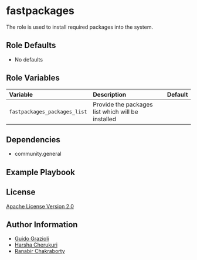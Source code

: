 fastpackages
========

The role is used to install required packages into the system.

<!--start argument_specs-->
Role Defaults
-------------

* No defaults

Role Variables
--------------

| Variable                     | Description                                       | Default |
|:-----------------------------|:--------------------------------------------------|:--------|
| `fastpackages_packages_list` | Provide the packages list which will be installed | ` `     |

<!--end argument_specs-->

Dependencies
------------

* community.general

Example Playbook
----------------

License
-------

[Apache License Version 2.0](https://github.com/ansible-middleware/rhbk-datagrid-aws/blob/main/LICENSE)

Author Information
------------------

* [Guido Grazioli](https://github.com/guidograzioli)
* [Harsha Cherukuri](https://github.com/hcherukuri)
* [Ranabir Chakraborty](https://github.com/RanabirChakraborty)
